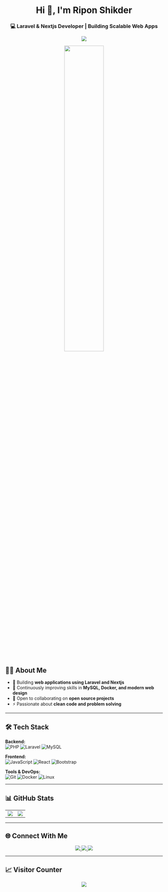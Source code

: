 <h1 align="center">Hi 👋, I'm Ripon Shikder</h1>
<h3 align="center">💻 Laravel & Nextjs Developer | Building Scalable Web Apps</h3>

<!-- Download CV Button -->
<p align="center">
  <a href="https://gitconnected.com/ripon-coder/resume" target="_blank">
    <img src="https://img.shields.io/badge/See_Resume-4CAF50?style=for-the-badge&logo=adobe&logoColor=white" />
  </a>
</p>


<!-- Banner / GIF -->
<p align="center">
  <img src="https://media.giphy.com/media/qgQUggAC3Pfv687qPC/giphy.gif" width="50%">
</p>

## 🙋‍♂️ About Me
- 🔭 Building **web applications using Laravel and Nextjs**  
- 🌱 Continuously improving skills in **MySQL, Docker, and modern web design**  
- 👯 Open to collaborating on **open source projects**  
- ⚡ Passionate about **clean code and problem solving**  

---

## 🛠️ Tech Stack

**Backend:**  
![PHP](https://img.shields.io/badge/PHP-777BB4?style=for-the-badge&logo=php&logoColor=white)
![Laravel](https://img.shields.io/badge/Laravel-FF2D20?style=for-the-badge&logo=laravel&logoColor=white)
![MySQL](https://img.shields.io/badge/MySQL-005C84?style=for-the-badge&logo=mysql&logoColor=white)

**Frontend:**  
![JavaScript](https://img.shields.io/badge/JavaScript-FFD700?style=for-the-badge&logo=javascript&logoColor=black)
![React](https://img.shields.io/badge/React-61DBFB?style=for-the-badge&logo=react&logoColor=black)
![Bootstrap](https://img.shields.io/badge/Bootstrap-7952B3?style=for-the-badge&logo=bootstrap&logoColor=white)

**Tools & DevOps:**  
![Git](https://img.shields.io/badge/Git-F05032?style=for-the-badge&logo=git&logoColor=white)
![Docker](https://img.shields.io/badge/Docker-2496ED?style=for-the-badge&logo=docker&logoColor=white)
![Linux](https://img.shields.io/badge/Linux-FCC624?style=for-the-badge&logo=linux&logoColor=black)


---

## 📊 GitHub Stats
<table>
  <tr>
    <td>
      <img src="https://github-readme-stats.vercel.app/api?username=ripon-coder&show_icons=true&theme=dracula&count_private=true&hide_rank=true&include_all_commits=true&layout=compact" />
    </td>
    <td>
      <img src="https://github-readme-stats.vercel.app/api/top-langs/?username=ripon-coder&layout=compact&theme=dracula" />
    </td>
  </tr>
</table>

---

## 🌐 Connect With Me
<p align="center">
  <a href="https://www.linkedin.com/in/riponcoder/">
    <img src="https://img.shields.io/badge/LinkedIn-0A66C2?style=for-the-badge&logo=linkedin&logoColor=white"/>
  </a>
  <a href="mailto:coderripon@gmail.com">
    <img src="https://img.shields.io/badge/Gmail-D14836?style=for-the-badge&logo=gmail&logoColor=white"/>
  </a>
  <a href="https://www.facebook.com/ripon.coder">
    <img src="https://img.shields.io/badge/Facebook-1877F2?style=for-the-badge&logo=facebook&logoColor=white"/>
  </a>
</p>

---

## 📈 Visitor Counter
<p align="center">
  <img src="https://komarev.com/ghpvc/?username=ripon-coder&style=flat-square&color=blue" />
</p>
